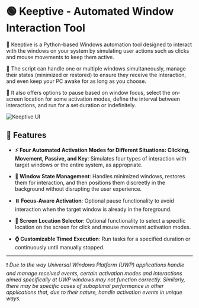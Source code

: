 # 🟢 Keeptive - Automated Window Interaction Tool

📌 Keeptive is a Python-based Windows automation tool designed to interact with the windows on your system by simulating user actions such as clicks and mouse movements to keep them active. 

📌 The script can handle one or multiple windows simultaneously, manage their states (minimized or restored) to ensure they receive the interaction, and even keep your PC awake for as long as you choose. 

📌 It also offers options to pause based on window focus, select the on-screen location for some activation modes, define the interval between interactions, and run for a set duration or indefinitely.

![Keeptive UI](https://drive.google.com/uc?export=view&id=1tiZbpRRwd0IjGuKZDPAsWFSDCxQQ0Mts)

## 🩷 Features

- **⚡ Four Automated Activation Modes for Different Situations: Clicking, Movement, Passive, and Key**: Simulates four types of interaction with target windows or the entire system, as appropriate.

- **🚥 Window State Management**: Handles minimized windows, restores them for interaction, and then positions them discreetly in the background without disrupting the user experience.

- **⏸️ Focus-Aware Activation**: Optional pause functionality to avoid interaction when the target window is already in the foreground.

- **📍 Screen Location Selector**: Optional functionality to select a specific location on the screen for click and mouse movement activation modes.

- **⌚ Customizable Timed Execution**: Run tasks for a specified duration or continuously until manually stopped.
---
❗ *Due to the way Universal Windows Platform (UWP) applications handle and manage received events, certain activation modes and interactions aimed specifically at UWP windows may not function correctly. Similarly, there may be specific cases of suboptimal performance in other applications that, due to their nature, handle activation events in unique ways.*
